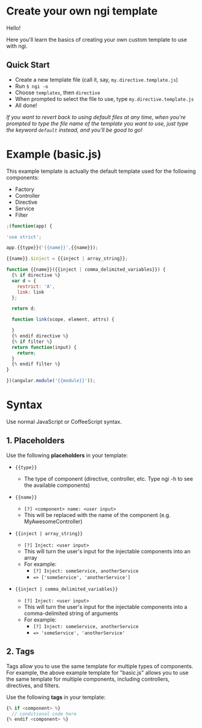 # Create your own ngi template

Hello!

Here you'll learn the basics of creating your own custom template to use with ngi.

## Quick Start

- Create a new template file (call it, say, `my.directive.template.js`)
- Run `$ ngi -o`
- Choose `templates`, then `directive`
- When prompted to select the file to use, type `my.directive.template.js`
- All done!

*If you want to revert back to using default files at any time, when you're prompted to type the file name of the template you want to use, just type the keyword `default` instead, and you'll be good to go!*

# Example (basic.js)

This example template is actually the default template used for the following components:
- Factory
- Controller
- Directive
- Service
- Filter

```javascript
;(function(app) {

'use strict';

app.{{type}}('{{name}}',{{name}});

{{name}}.$inject = {{inject | array_string}};

function {{name}}({{inject | comma_delimited_variables}}) {
  {% if directive %}
  var d = {
    restrict: 'A',
    link: link
  };

  return d;

  function link(scope, element, attrs) {

  }
  {% endif directive %}
  {% if filter %}
  return function(input) {
    return;
  }
  {% endif filter %}
}

})(angular.module('{{module}}'));
```

# Syntax

Use normal JavaScript or CoffeeScript syntax.

## 1. Placeholders

Use the following **placeholders** in your template:

- `{{type}}`
  - The type of component (directive, controller, etc. Type ngi -h to see the available components)

- `{{name}}`
  - `[?] <component> name: <user input>`
  - This will be replaced with the name of the component (e.g. MyAwesomeController)

- `{{inject | array_string}}`
  - `[?] Inject: <user input>`
  - This will turn the user's input for the injectable components into an array
  - For example:
    - `[?] Inject: someService, anotherService`
    - `=> ['someService', 'anotherService']`

- `{{inject | comma_delimited_variables}}`
  - `[?] Inject: <user input>`
  - This will turn the user's input for the injectable components into a comma-delimited string of arguments
  - For example:
    - `[?] Inject: someService, anotherService`
    - `=> 'someService', 'anotherService'`

## 2. Tags
    
Tags allow you to use the same template for multiple types of components.
For example, the above example template for "basic.js" allows you
to use the same template for multiple components, including controllers,
directives, and filters.

Use the following **tags** in your template:

```javascript
{% if <component> %}
  // conditional code here
{% endif <component> %}
```